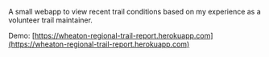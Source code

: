 A small webapp to view recent trail conditions based on my experience as a volunteer trail maintainer.

Demo: [https://wheaton-regional-trail-report.herokuapp.com](https://wheaton-regional-trail-report.herokuapp.com)
